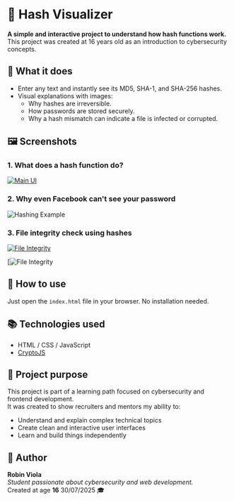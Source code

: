 # 🔐 Hash Visualizer

**A simple and interactive project to understand how hash functions work.**  
This project was created at 16 years old as an introduction to cybersecurity concepts.

## 🧠 What it does

- Enter any text and instantly see its MD5, SHA-1, and SHA-256 hashes.
- Visual explanations with images:
  - Why hashes are irreversible.
  - How passwords are stored securely.
  - Why a hash mismatch can indicate a file is infected or corrupted.

## 🖼️ Screenshots

### 1. What does a hash function do?
[![Main UI](https://i.ibb.co/jkd5mPPP/Sans-titre-1.png)](https://ibb.co/1fCtWmQv)

### 2. Why even Facebook can't see your password 
![Hashing Example]([https://i.ibb.co/zWMDqdZm/HASH2.png](https://ibb.co/HfH13GLy))

### 3. File integrity check using hashes  
[![File Integrity](https://i.ibb.co/xcb9ZCG/HASH3.png)](https://ibb.co/hRnLhjvv)

[![File Integrity](https://i.ibb.co/xcb9ZCG/HASH3.png)

## 🚀 How to use

Just open the `index.html` file in your browser. No installation needed.

## 📚 Technologies used

- HTML / CSS / JavaScript
- [CryptoJS](https://github.com/brix/crypto-js)

## 📁 Project purpose

This project is part of a learning path focused on cybersecurity and frontend development.  
It was created to show recruiters and mentors my ability to:
- Understand and explain complex technical topics
- Create clean and interactive user interfaces
- Learn and build things independently

## 👤 Author

**Robin Viola**  
_Student passionate about cybersecurity and web development._  
Created at age **16** 30/07/2025 🎓  
